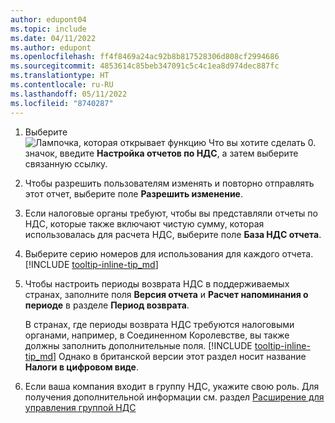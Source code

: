 ```yaml
---
author: edupont04
ms.topic: include
ms.date: 04/11/2022
ms.author: edupont
ms.openlocfilehash: ff4f8469a24ac92b8b817528306d808cf2994686
ms.sourcegitcommit: 4853614c85beb347091c5c4c1ea8d974dec887fc
ms.translationtype: HT
ms.contentlocale: ru-RU
ms.lasthandoff: 05/11/2022
ms.locfileid: "8740287"
---
```

1. Выберите ![Лампочка, которая открывает функцию Что вы хотите сделать 0.](../media/ui-search/search_small.png "Что вы хотите сделать") значок, введите **Настройка отчетов по НДС**, а затем выберите связанную ссылку.  
2. Чтобы разрешить пользователям изменять и повторно отправлять этот отчет, выберите поле **Разрешить изменение**.  
3. Если налоговые органы требуют, чтобы вы представляли отчеты по НДС, которые также включают чистую сумму, которая использовалась для расчета НДС, выберите поле **База НДС отчета**.  
4. Выберите серию номеров для использования для каждого отчета. [!INCLUDE [tooltip-inline-tip_md](tooltip-inline-tip_md.md)]  
5. Чтобы настроить периоды возврата НДС в поддерживаемых странах, заполните поля **Версия отчета** и **Расчет напоминания о периоде** в разделе **Период возврата**.  

    В странах, где периоды возврата НДС требуются налоговыми органами, например, в Соединенном Королевстве, вы также должны заполнить дополнительные поля. [!INCLUDE [tooltip-inline-tip_md](tooltip-inline-tip_md.md)] Однако в британской версии этот раздел носит название **Налоги в цифровом виде**.
6. Если ваша компания входит в группу НДС, укажите свою роль. Для получения дополнительной информации см. раздел [Расширение для управления группой НДС](../ui-extensions-vat-group.md)  
